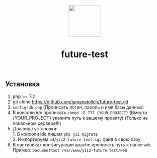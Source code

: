 <p align="center">
    <a href="https://github.com/yiisoft" target="_blank">
        <img src="https://avatars0.githubusercontent.com/u/993323" height="100px">
    </a>
    <h1 align="center">future-test</h1>
    <br>
</p>

Установка
------------

1. php >= 7.2
2. git clone https://github.com/iamanatolich/future-test.git
3. `config/db.php` (Прописать логин, пароль и имя базы данных)
4. В консоли ide прописать `chmod -R 777 {YOUR_PROJECT}` (Вместо {YOUR_PROJECT} укажите путь к вашему проекту) (Только на локальном сервере!!!)
5. Два вида установки: <br>
        1. В консоли ide пишем `php yii migrate`<br>
        2. Импортируем `bd/yii2-future-test.sql` файл в свою базу
        <br>
6. В настройках конфигурации apache прописать путь к папке `web`. Пример: `DocumentRoot /var/www/yii2-future-test/web`